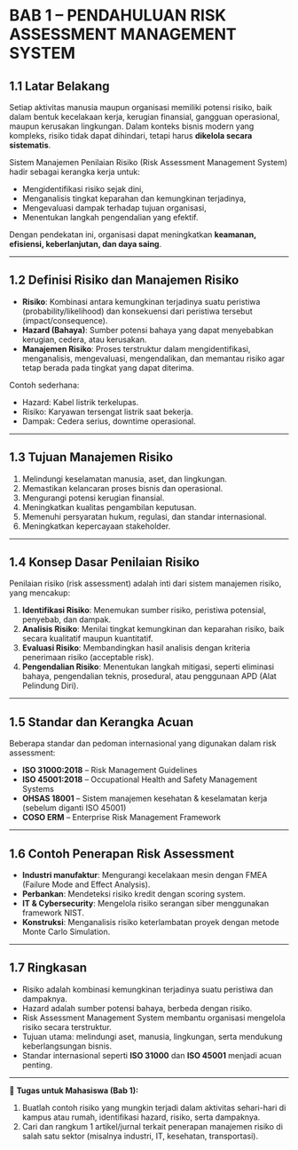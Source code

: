 # **BAB 1 – PENDAHULUAN RISK ASSESSMENT MANAGEMENT SYSTEM**

## 1.1 Latar Belakang

Setiap aktivitas manusia maupun organisasi memiliki potensi risiko, baik dalam bentuk kecelakaan kerja, kerugian finansial, gangguan operasional, maupun kerusakan lingkungan. Dalam konteks bisnis modern yang kompleks, risiko tidak dapat dihindari, tetapi harus **dikelola secara sistematis**.

Sistem Manajemen Penilaian Risiko (Risk Assessment Management System) hadir sebagai kerangka kerja untuk:
- Mengidentifikasi risiko sejak dini,    
- Menganalisis tingkat keparahan dan kemungkinan terjadinya,    
- Mengevaluasi dampak terhadap tujuan organisasi,    
- Menentukan langkah pengendalian yang efektif.    

Dengan pendekatan ini, organisasi dapat meningkatkan **keamanan, efisiensi, keberlanjutan, dan daya saing**.

---

## 1.2 Definisi Risiko dan Manajemen Risiko

- **Risiko**: Kombinasi antara kemungkinan terjadinya suatu peristiwa (probability/likelihood) dan konsekuensi dari peristiwa tersebut (impact/consequence).    
- **Hazard (Bahaya)**: Sumber potensi bahaya yang dapat menyebabkan kerugian, cedera, atau kerusakan.    
- **Manajemen Risiko**: Proses terstruktur dalam mengidentifikasi, menganalisis, mengevaluasi, mengendalikan, dan memantau risiko agar tetap berada pada tingkat yang dapat diterima.    

Contoh sederhana:
- Hazard: Kabel listrik terkelupas.    
- Risiko: Karyawan tersengat listrik saat bekerja.    
- Dampak: Cedera serius, downtime operasional.    

---

## 1.3 Tujuan Manajemen Risiko
1. Melindungi keselamatan manusia, aset, dan lingkungan.    
2. Memastikan kelancaran proses bisnis dan operasional.    
3. Mengurangi potensi kerugian finansial.    
4. Meningkatkan kualitas pengambilan keputusan.    
5. Memenuhi persyaratan hukum, regulasi, dan standar internasional.    
6. Meningkatkan kepercayaan stakeholder.    

---

## 1.4 Konsep Dasar Penilaian Risiko

Penilaian risiko (risk assessment) adalah inti dari sistem manajemen risiko, yang mencakup:
1. **Identifikasi Risiko**: Menemukan sumber risiko, peristiwa potensial, penyebab, dan dampak.    
2. **Analisis Risiko**: Menilai tingkat kemungkinan dan keparahan risiko, baik secara kualitatif maupun kuantitatif.    
3. **Evaluasi Risiko**: Membandingkan hasil analisis dengan kriteria penerimaan risiko (acceptable risk).    
4. **Pengendalian Risiko**: Menentukan langkah mitigasi, seperti eliminasi bahaya, pengendalian teknis, prosedural, atau penggunaan APD (Alat Pelindung Diri).    

---

## 1.5 Standar dan Kerangka Acuan

Beberapa standar dan pedoman internasional yang digunakan dalam risk assessment:
- **ISO 31000:2018** – Risk Management Guidelines    
- **ISO 45001:2018** – Occupational Health and Safety Management Systems    
- **OHSAS 18001** – Sistem manajemen kesehatan & keselamatan kerja (sebelum diganti ISO 45001)    
- **COSO ERM** – Enterprise Risk Management Framework    

---

## 1.6 Contoh Penerapan Risk Assessment

- **Industri manufaktur**: Mengurangi kecelakaan mesin dengan FMEA (Failure Mode and Effect Analysis).    
- **Perbankan**: Mendeteksi risiko kredit dengan scoring system.    
- **IT & Cybersecurity**: Mengelola risiko serangan siber menggunakan framework NIST.    
- **Konstruksi**: Menganalisis risiko keterlambatan proyek dengan metode Monte Carlo Simulation.    

---

## 1.7 Ringkasan
- Risiko adalah kombinasi kemungkinan terjadinya suatu peristiwa dan dampaknya.    
- Hazard adalah sumber potensi bahaya, berbeda dengan risiko.    
- Risk Assessment Management System membantu organisasi mengelola risiko secara terstruktur.    
- Tujuan utama: melindungi aset, manusia, lingkungan, serta mendukung keberlangsungan bisnis.    
- Standar internasional seperti **ISO 31000** dan **ISO 45001** menjadi acuan penting.    

---

📌 **Tugas untuk Mahasiswa (Bab 1):**
1. Buatlah contoh risiko yang mungkin terjadi dalam aktivitas sehari-hari di kampus atau rumah, identifikasi hazard, risiko, serta dampaknya.    
2. Cari dan rangkum 1 artikel/jurnal terkait penerapan manajemen risiko di salah satu sektor (misalnya industri, IT, kesehatan, transportasi).    
